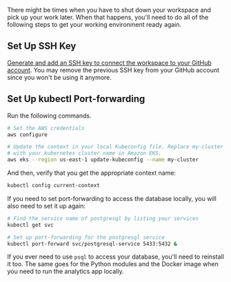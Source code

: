 There might be times when you have to shut down your workspace and pick up your work later. When that happens, you'll need to do all of the following steps to get your working environment ready again.

## Set Up SSH Key

[Generate and add an SSH key to connect the workspace to your GitHub account](https://docs.github.com/en/authentication/connecting-to-github-with-ssh/generating-a-new-ssh-key-and-adding-it-to-the-ssh-agent?platform=linux). You may remove the previous SSH key from your GitHub account since you won't be using it anymore.

## Set Up kubectl Port-forwarding

Run the following commands.

```bash
# Set the AWS credentials
aws configure

# Update the context in your local Kubeconfig file. Replace my-cluster
# with your kubernetes cluster name in Amazon EKS.
aws eks --region us-east-1 update-kubeconfig --name my-cluster
```

And then, verify that you get the appropriate context name:

```bash
kubectl config current-context
```

If you need to set port-forwarding to access the database locally, you will also need to set it up again:

```bash
# Find the service name of postgresql by listing your services
kubectl get svc

# Set up port-forwarding for the postgresql service
kubectl port-forward svc/postgresql-service 5433:5432 &
```

If you ever need to use `psql` to access your database, you'll need to reinstall it too. The same goes for the Python modules and the Docker image when you need to run the analytics app locally.